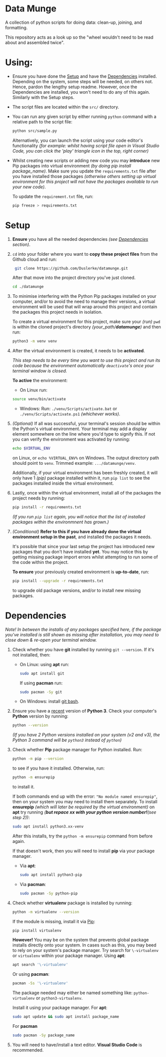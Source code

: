 # Data Munge
A collection of python scripts for doing data: clean-up, joining, and formatting.

This repository acts as a look up so the "wheel wouldn't need to be read about and assembled twice".

# Using:
- Ensure you have done the [Setup](#Setup) and have the [Dependencies](#Dependencies) installed.
  Depending on the system, some steps will be needed, on others not. Hence, pardon the lengthy setup readme.
  However, once the Dependencies are installed, you won't need to do any of this again. Similarly with the Setup steps.
- The script files are located within the `src/` directory.
- You can run any given script by either running `python` command with a relative path to the script file:
  ```sh
  python src/sample.py
  ```
  
  Alternatively, you can launch the script using your code editor's functionality
  _(for example: whilst having script file open in Visual Studio Code, you can click the 'play' triangle
  icon in the top, right corner)_
- Whilst creating new scripts or adding new code you may **introduce** new Pip packages into virtual environment
   _(by doing pip install package_name)_.
  Make sure you update the `requirements.txt` file after you have installed those packages _(otherwise others
  setting up virtual environment for this project will not have the packages available to run your new code)_.

  To update the `requirement.txt` file, run:
  ```sh
  pip freeze > requirements.txt
  ```

# Setup
1. **Ensure** you have all the needed dependencies _(see [Dependencies](#Dependencies) section)_.
2. `cd` into your folder where you want to **copy these project files** from the Github cloud and run:
   ```sh
    git clone https://github.com/Duslerke/datamunge.git
   ```
   After that move into the project directory you've just cloned.
   ```sh
   cd ./datamunge
   ```
3. To minimise interfering with the Python Pip packages installed on your computer, and/or to avoid the need to manage their versions,
   a virtual environment will be used that will wrap around this project and contain the packages this project needs in isolation.
   
   To create a virtual environment for this project, make sure your _(run)_ `pwd` is within the cloned project's
   directory _(your_path/**datamunge**)_ and then run:
   ```sh
   python3 -m venv venv
   ```
4. After the virtual environment is created, it needs to be **activated**.
   
   _This step needs to be every time you want to use this project and run its code because the environment
   automatically `deactivate`'s once your terminal window is closed._

   **To active** the environment:
   - On Linux run:
    ```sh
    source venv/bin/activate
    ```
    - Windows: Run:
    `./venv/Scripts/activate.bat` or `./venv/Scripts/activate.ps1` _(whichever works)_.
5. _(Optional)_ If all was successful, your terminal's session should be within the Python's virtual environment.
   Your terminal may add a display element somewhere on the line where you'd type to signify this.
   If not you can verify the environment was activated by running:
   ```sh
   echo $VIRTUAL_ENV
   ```
   on Linux, or `echo %VIRTUAL_ENV%` on Windows.
   The output directory path should point to `venv`. Trimmed example: `.../datamunge/venv`.
   
   Additionally, if your virtual environment has been freshly created, it will only have 1 _(pip)_ package installed within it,
   run `pip list` to see the packages installed inside the virtual environment.
6. Lastly, once within the virtual environment, install all of the packages the project needs by running:
   ```sh
   pip install -r requirements.txt
   ```
   _(If you run `pip list` again, you will notice that the list of installed packages within the environmnent has grown.)_
7. _(Conditional)_ **Refer to this if you have already done the virtual environment setup in the past**, and installed the
   packages it needs.
   
   It's possible that since your last setup the project has introduced new packages that you don't have installed **yet**.
   You may notice this by getting missing package import errors whilst attempting to run some of the code within the project.
   
   **To ensure** your previously created environment is **up-to-date**, run: 
   ```sh
   pip install --upgrade -r requirements.txt
   ```
   to upgrade old package versions, and/or to install new missing packages.

# Dependencies
_Note! In between the installs of any packages specified here, if the package you've installed
is still shown as missing after installation, you may need to close down & re-open your terminal window._
1. Check whether you have **git** installed by running `git --version`. If it's not installed, then:
   - On Linux: using **apt** run:
      ```sh
      sudo apt install git
      ```
      If using **pacman** run:
      ```sh
      sudo pacman -Sy git
      ``` 
   - On Windows: install [git bash](https://git-scm.com/downloads).
2. Ensure you have a [recent](https://www.python.org/downloads/) version of **Python 3**.
   Check your computer's **Python** version by running:
   ```sh
   python --version
   ```
   _(If you have 2 Python versions installed on your system (v2 and v3), the Python 3 command
   will be `python3` instead of `python`)_
3. Check whether **Pip** package manager for Python installed. Run:
   ```sh
   python -m pip --version
   ```
   to see if you have it installed. Otherwise, run:
   ```sh
   python -m ensurepip
   ```
   to install it.
   
   If both commands end up with the error: `"No module named ensurepip"`, then on your system you may need to install
   them separately. To install **ensurepip** _(which will later be required by the virtual environment)_ on **apt** try running
   _(**but repace xx with your python version number!**(see step 2))_:
   ```sh
   sudo apt install python3.xx-venv
   ```
   After this installs, try the `python -m ensurepip` command from before again.

   If that doesn't work, then you will need to install **pip** via your package manager.
   - Via **apt**:
     ```sh
     sudo apt install python3-pip
     ```
   - Via **pacman**:
     ```sh
     sudo pacman -Sy python-pip
     ```
4. Check whether **virtualenv** package is installed by running:
   ```sh
   python -m virtualenv --version
   ```
   If the module is missing, install it via [Pip](https://pypi.org/project/virtualenv/):
   ```sh
   pip install virtualenv
   ```
   **However!** You may be on the system that prevents global package installs directly onto
   your system. In cases such as this, you may beed to rely on your system's package manager.
   Try search for `\-virtualenv` or `virtualenv` within your package manager. Using **apt**:
   ```sh
   apt search '\-virtualenv'
   ```
   Or using **pacman**:
   ```sh
   pacman -Ss '\-virtualenv'
   ```
   The package needed may either be named something like: `python-virtualenv` or `python3-virtualenv`.

   Install it using your package manager. For **apt**:
   ```sh
   sudo apt update && sudo apt install package_name
   ```
   For **pacman**
   ```sh
   sudo pacman -Sy package_name
   ```
5. You will need to have/install a text editor. **Visual Studio Code** is recommended.

